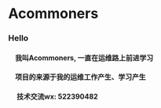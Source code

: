 # Acommoners

### Hello

#### &ensp;&ensp;我叫Acommoners, 一直在运维路上前进学习

#### &ensp;&ensp;项目的来源于我的运维工作产生、学习产生

#### &ensp;&ensp; 技术交流wx: 522390482
